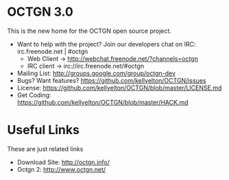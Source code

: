 OCTGN 3.0
=================================================
This is the new home for the OCTGN open source project.

* Want to help with the project? Join our developers chat on IRC: irc.freenode.net | #octgn
  * Web Client -> http://webchat.freenode.net/?channels=octgn
  * IRC client -> irc://irc.freenode.net/#octgn
* Mailing List: http://groups.google.com/group/octgn-dev
* Bugs? Want features? https://github.com/kellyelton/OCTGN/issues
* License: https://github.com/kellyelton/OCTGN/blob/master/LICENSE.md
* Get Coding: https://github.com/kellyelton/OCTGN/blob/master/HACK.md


Useful Links
=================================================
These are just related links

* Download Site: http://octgn.info/
* Octgn 2: http://www.octgn.net/
